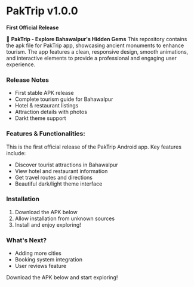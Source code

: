 # PakTrip v1.0.0
**First Official Release**  

📱 **PakTrip - Explore Bahawalpur's Hidden Gems** 
This repository contains the apk file for PakTrip app, showcasing ancient monuments to enhance tourism. The app features a clean, responsive design, smooth animations, and interactive elements to provide a professional and engaging user experience.

### Release Notes
- First stable APK release
- Complete tourism guide for Bahawalpur
- Hotel & restaurant listings
- Attraction details with photos
- Darkt theme support

### Features & Functionalities:

This is the first official release of the PakTrip Android app. Key features include:

- Discover tourist attractions in Bahawalpur
- View hotel and restaurant information
- Get travel routes and directions
- Beautiful dark/light theme interface

### Installation
1. Download the APK below
2. Allow installation from unknown sources
3. Install and enjoy exploring!

### What's Next?
- Adding more cities
- Booking system integration
- User reviews feature

Download the APK below and start exploring!

